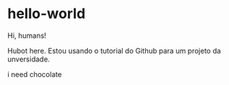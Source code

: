 # hello-world

Hi, humans!

Hubot here. Estou usando o tutorial do Github para um projeto da unversidade.

i need chocolate
